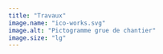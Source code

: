 ```yaml
---
title: "Travaux"
image.name: "ico-works.svg"
image.alt: "Pictogramme grue de chantier"
image.size: "lg"
---
```

